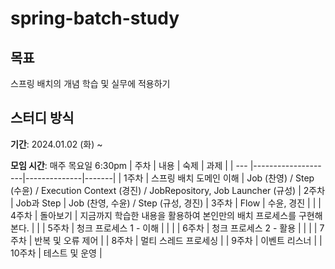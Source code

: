 # spring-batch-study

## 목표
스프링 배치의 개념 학습 및 실무에 적용하기


## 스터디 방식
**기간**: 2024.01.02 (화) ~ 

**모임 시간**: 매주 목요일 6:30pm 
| 주차 | 내용                | 숙제             |  과제   |
| --- |--------------------|--------------|-------|
| 1주차 | 스프링 배치 도메인 이해 | Job (찬영) / Step (수윤) / Execution Context (경진) / JobRepository, Job Launcher (규성)
| 2주차 | Job과 Step |  Job (찬영, 수윤) / Step (규성, 경진)
| 3주차 | Flow |  수윤, 경진   |    |
| 4주차 | 돌아보기 | 지금까지 학습한 내용을 활용하여 본인만의 배치 프로세스를 구현해 본다.  |    |
| 5주차 | 청크 프로세스 1 - 이해 |   |    |
| 6주차 | 청크 프로세스 2 - 활용 |   |    |
| 7주차 | 반복 및 오류 제어 |
| 8주차 | 멀티 스레드 프로세싱 |
| 9주차 | 이벤트 리스너 |
| 10주차 | 테스트 및 운영 |


